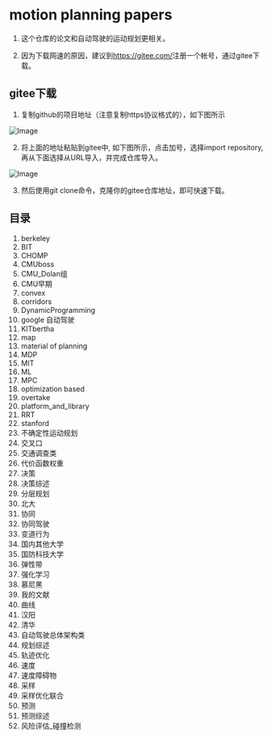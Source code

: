 # motion planning papers

1. 这个仓库的论文和自动驾驶的运动规划更相关。

2. 因为下载网速的原因，建议到<https://gitee.com/>注册一个帐号，通过gitee下载。

## gitee下载
1. 复制github的项目地址（注意复制https协议格式的），如下图所示

![Image](https://github.com/yangmingustb/Papers/blob/master/github.png)

2. 将上面的地址粘贴到gitee中, 如下图所示，点击加号，选择import repository, 再从下面选择从URL导入，并完成仓库导入。

![Image](https://github.com/yangmingustb/Papers/blob/master/gitee.png)

3. 然后使用git clone命令，克隆你的gitee仓库地址，即可快速下载。

## 目录

1. berkeley
2. BIT
3. CHOMP
4. CMUboss
1. CMU_Dolan组
1. CMU早期
1. convex
1. corridors
1. DynamicProgramming
1. google 自动驾驶
1. KITbertha
1. map
1. material of planning
1. MDP
1. MIT
1. ML
1. MPC
1. optimization based
1. overtake
1. platform_and_library
1. RRT
1. stanford
1. 不确定性运动规划
1. 交叉口
1. 交通调查类
1. 代价函数权重
1. 决策
1. 决策综述
1. 分层规划
1. 北大
1. 协同
1. 协同驾驶
1. 变道行为
1. 国内其他大学
1. 国防科技大学
1. 弹性带
1. 强化学习
1. 慕尼黑
1. 我的文献
1. 曲线
1. 汉阳
1. 清华
1. 自动驾驶总体架构类
1. 规划综述
1. 轨迹优化
1. 速度
1. 速度障碍物
1. 采样
1. 采样优化联合
1. 预测
1. 预测综述
1. 风险评估_碰撞检测

